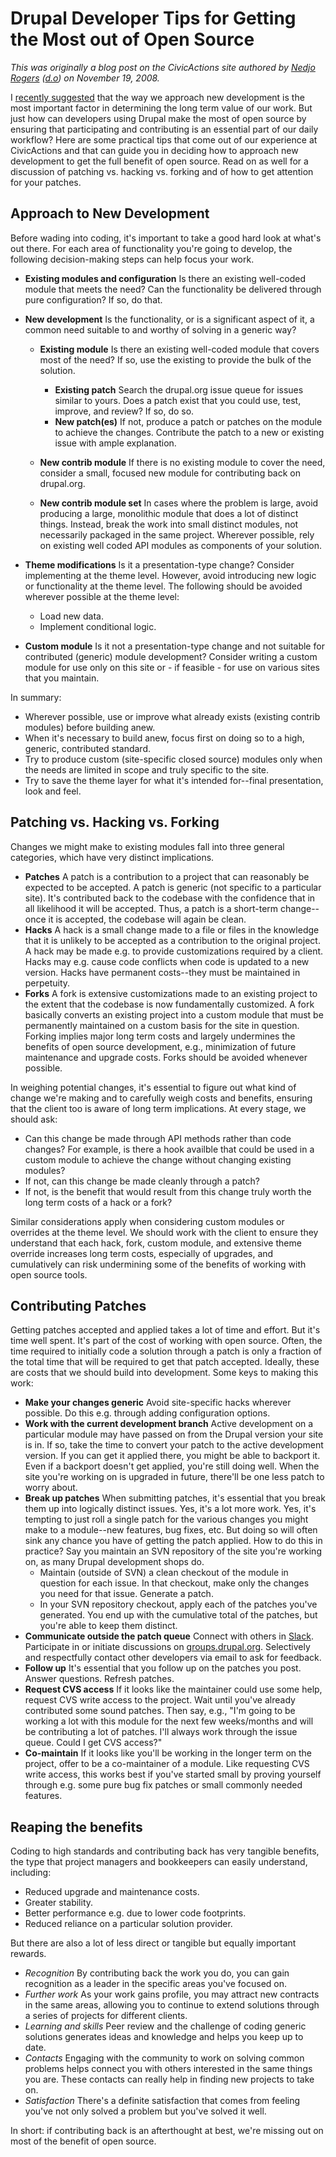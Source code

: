 # Drupal Developer Tips for Getting the Most out of Open Source

_This was originally a blog post on the CivicActions site authored by [Nedjo Rogers](https://nedjo.ca/) ([d.o](https://www.drupal.org/u/nedjo)) on November 19, 2008._

I [recently suggested](the-most-important-decision-in-developing-a-drupal-site-contributed-vs-custom-development.md) that the way we approach new development is the most important factor in determining the long term value of our work. But just how can developers using Drupal make the most of open source by ensuring that participating and contributing is an essential part of our daily workflow? Here are some practical tips that come out of our experience at CivicActions and that can guide you in deciding how to approach new development to get the full benefit of open source. Read on as well for a discussion of patching vs. hacking vs. forking and of how to get attention for your patches.

Approach to New Development
---------------------------

Before wading into coding, it's important to take a good hard look at what's out there. For each area of functionality you're going to develop, the following decision-making steps can help focus your work.

*   **Existing modules and configuration** Is there an existing well-coded module that meets the need? Can the functionality be delivered through pure configuration? If so, do that.
*   **New development** Is the functionality, or is a significant aspect of it, a common need suitable to and worthy of solving in a generic way?
    
    *   **Existing module** Is there an existing well-coded module that covers most of the need? If so, use the existing to provide the bulk of the solution.
        *   **Existing patch** Search the drupal.org issue queue for issues similar to yours. Does a patch exist that you could use, test, improve, and review? If so, do so.
        *   **New patch(es)** If not, produce a patch or patches on the module to achieve the changes. Contribute the patch to a new or existing issue with ample explanation.
    
    *   **New contrib module** If there is no existing module to cover the need, consider a small, focused new module for contributing back on drupal.org.
    *   **New contrib module set** In cases where the problem is large, avoid producing a large, monolithic module that does a lot of distinct things. Instead, break the work into small distinct modules, not necessarily packaged in the same project. Wherever possible, rely on existing well coded API modules as components of your solution.
*   **Theme modifications** Is it a presentation-type change? Consider implementing at the theme level. However, avoid introducing new logic or functionality at the theme level. The following should be avoided wherever possible at the theme level:
    *   Load new data.
    *   Implement conditional logic.
*   **Custom module** Is it not a presentation-type change and not suitable for contributed (generic) module development? Consider writing a custom module for use only on this site or - if feasible - for use on various sites that you maintain.

In summary:

*   Wherever possible, use or improve what already exists (existing contrib modules) before building anew.
*   When it's necessary to build anew, focus first on doing so to a high, generic, contributed standard.
*   Try to produce custom (site-specific closed source) modules only when the needs are limited in scope and truly specific to the site.
*   Try to save the theme layer for what it's intended for--final presentation, look and feel.

Patching vs. Hacking vs. Forking
--------------------------------

Changes we might make to existing modules fall into three general categories, which have very distinct implications.

*   **Patches** A patch is a contribution to a project that can reasonably be expected to be accepted. A patch is generic (not specific to a particular site). It's contributed back to the codebase with the confidence that in all likelihood it will be accepted. Thus, a patch is a short-term change--once it is accepted, the codebase will again be clean.
*   **Hacks** A hack is a small change made to a file or files in the knowledge that it is unlikely to be accepted as a contribution to the original project. A hack may be made e.g. to provide customizations required by a client. Hacks may e.g. cause code conflicts when code is updated to a new version. Hacks have permanent costs--they must be maintained in perpetuity.
*   **Forks** A fork is extensive customizations made to an existing project to the extent that the codebase is now fundamentally customized. A fork basically converts an existing project into a custom module that must be permanently maintained on a custom basis for the site in question. Forking implies major long term costs and largely undermines the benefits of open source development, e.g., minimization of future maintenance and upgrade costs. Forks should be avoided whenever possible.

In weighing potential changes, it's essential to figure out what kind of change we're making and to carefully weigh costs and benefits, ensuring that the client too is aware of long term implications. At every stage, we should ask:

*   Can this change be made through API methods rather than code changes? For example, is there a hook availble that could be used in a custom module to achieve the change without changing existing modules?
*   If not, can this change be made cleanly through a patch?
*   If not, is the benefit that would result from this change truly worth the long term costs of a hack or a fork?

Similar considerations apply when considering custom modules or overrides at the theme level. We should work with the client to ensure they understand that each hack, fork, custom module, and extensive theme override increases long term costs, especially of upgrades, and cumulatively can risk undermining some of the benefits of working with open source tools.

Contributing Patches
--------------------

Getting patches accepted and applied takes a lot of time and effort. But it's time well spent. It's part of the cost of working with open source. Often, the time required to initially code a solution through a patch is only a fraction of the total time that will be required to get that patch accepted. Ideally, these are costs that we should build into development. Some keys to making this work:

*   **Make your changes generic** Avoid site-specific hacks wherever possible. Do this e.g. through adding configuration options.
*   **Work with the current development branch** Active development on a particular module may have passed on from the Drupal version your site is in. If so, take the time to convert your patch to the active development version. If you can get it applied there, you might be able to backport it. Even if a backport doesn't get applied, you're still doing well. When the site you're working on is upgraded in future, there'll be one less patch to worry about.
*   **Break up patches** When submitting patches, it's essential that you break them up into logically distinct issues. Yes, it's a lot more work. Yes, it's tempting to just roll a single patch for the various changes you might make to a module--new features, bug fixes, etc. But doing so will often sink any chance you have of getting the patch applied. How to do this in practice? Say you maintain an SVN repository of the site you're working on, as many Drupal development shops do.
    *   Maintain (outside of SVN) a clean checkout of the module in question for each issue. In that checkout, make only the changes you need for that issue. Generate a patch.
    *   In your SVN repository checkout, apply each of the patches you've generated. You end up with the cumulative total of the patches, but you're able to keep them distinct.
*   **Communicate outside the patch queue** Connect with others in [Slack](https://www.drupal.org/slack). Participate in or initiate discussions on [groups.drupal.org](http://groups.drupal.org/). Selectively and respectfully contact other developers via email to ask for feedback.
*   **Follow up** It's essential that you follow up on the patches you post. Answer questions. Refresh patches.
*   **Request CVS access** If it looks like the maintainer could use some help, request CVS write access to the project. Wait until you've already contributed some sound patches. Then say, e.g., "I'm going to be working a lot with this module for the next few weeks/months and will be contributing a lot of patches. I'll always work through the issue queue. Could I get CVS access?"
*   **Co-maintain** If it looks like you'll be working in the longer term on the project, offer to be a co-maintainer of a module. Like requesting CVS write access, this works best if you've started small by proving yourself through e.g. some pure bug fix patches or small commonly needed features.

Reaping the benefits
--------------------

Coding to high standards and contributing back has very tangible benefits, the type that project managers and bookkeepers can easily understand, including:

*   Reduced upgrade and maintenance costs.
*   Greater stability.
*   Better performance e.g. due to lower code footprints.
*   Reduced reliance on a particular solution provider.

But there are also a lot of less direct or tangible but equally important rewards.

*   _Recognition_ By contributing back the work you do, you can gain recognition as a leader in the specific areas you've focused on.
*   _Further work_ As your work gains profile, you may attract new contracts in the same areas, allowing you to continue to extend solutions through a series of projects for different clients.
*   _Learning and skills_ Peer review and the challenge of coding generic solutions generates ideas and knowledge and helps you keep up to date.
*   _Contacts_ Engaging with the community to work on solving common problems helps connect you with others interested in the same things you are. These contacts can really help in finding new projects to take on.
*   _Satisfaction_ There's a definite satisfaction that comes from feeling you've not only solved a problem but you've solved it well.

In short: if contributing back is an afterthought at best, we're missing out on most of the benefit of open source.
